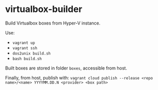 # virtualbox-builder
Build Virtualbox boxes from Hyper-V instance.

Use:
- `vagrant up`
- `vagrant ssh`
- `dos2unix build.sh`
- `bash build.sh`

Built boxes are stored in folder `boxes`, accessible from host.

Finally, from host, publish with:
`vagrant cloud publish --release <repo name>/<name> YYYYMM.DD.N <provider> <box path>`